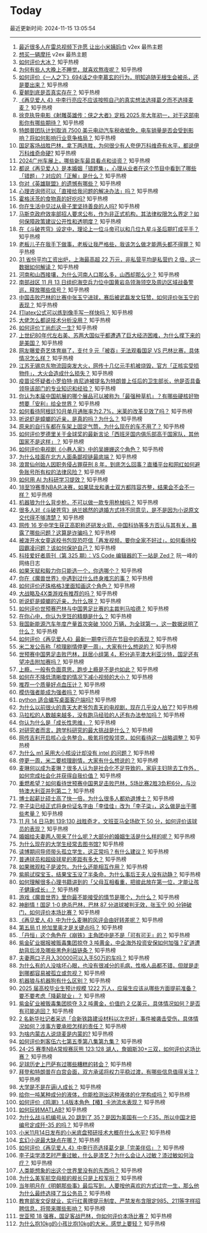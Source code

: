 # Today

最近更新时间: 2024-11-15 13:05:54

--- 
1. [最近很多人在雷总视频下许愿 让出小米姨妈巾](https://www.v2ex.com/t/1089718) v2ex 最热主题
2. [想买一辆摩托](https://www.v2ex.com/t/1089716) v2ex 最热主题
3. [如何评价大冰？](https://www.zhihu.com/question/21921783) 知乎热榜
4. [为何有些人大晚上不睡觉，就喜欢熬夜呢？](https://www.zhihu.com/question/4182054345) 知乎热榜
5. [如何评价《一人之下》694话之中李慕玄的行为，明知追随无根生会被杀，还是要出来？](https://www.zhihu.com/question/3588412680) 知乎热榜
6. [夏朝到底是否真实存在？](https://www.zhihu.com/question/658890508) 知乎热榜
7. [《再见爱人 4》中李行亮应不应该按照自己的真实想法选择葛夕而不选择麦麦？](https://www.zhihu.com/question/4188868513) 知乎热榜
8. [徐克执导电影《射雕英雄传：侠之大者》定档 2025 年大年初一，对于这部电影你有哪些期待？](https://www.zhihu.com/question/4217662570) 知乎热榜
9. [特朗普团队计划取消 7500 美元电动汽车税收抵免，电车销量是否会受到影响？将如何影响行业竞争格局？](https://www.zhihu.com/question/4206867327) 知乎热榜
10. [国足客场战胜巴林，拿下两连胜，为何很少有人夸伊万科维奇有水平，都说伊万科维奇命硬?](https://www.zhihu.com/question/4186934389) 知乎热榜
11. [2024广州车展上，哪些新车最具看点和谈资？](https://www.zhihu.com/question/3452257291) 知乎热榜
12. [都说《再见爱人》是本婚姻「错题集」，心理从业者在这个节目中看到了哪些「错题」？对应的「正解」是什么？](https://www.zhihu.com/question/3951661144) 知乎热榜
13. [你对《英雄联盟》的遗憾有哪些？](https://www.zhihu.com/question/622153903) 知乎热榜
14. [心理咨询师可以「直接给我问题的解决办法」吗？](https://www.zhihu.com/question/4004973355) 知乎热榜
15. [霍格沃茨的食物真的好吃吗?](https://www.zhihu.com/question/3333628081) 知乎热榜
16. [你在生活中见过从骨子里坚持善良的人吗?](https://www.zhihu.com/question/343960606) 知乎热榜
17. [马斯克政府效率部招人要求公布，作为非正式机构，其法律权限怎么界定？如何保障政策建议公开性和透明度？](https://www.zhihu.com/question/4212319635) 知乎热榜
18. [在《斗破苍穹》设定中，理论上一位斗帝可以和几位九星斗圣后期打成平手？](https://www.zhihu.com/question/3896017857) 知乎热榜
19. [老板儿子在我手下做事，老板让我严格些，我该怎么做才能两头都不得罪？](https://www.zhihu.com/question/2692203373) 知乎热榜
20. [31 省份平均工资出炉，上海最高超 22 万元，非私营平均是私营约 2 倍，这一数据如何解读？](https://www.zhihu.com/question/4210348910) 知乎热榜
21. [河南和山西接壤，为什么河南人口那么多，山西却那么少？](https://www.zhihu.com/question/442348773) 知乎热榜
22. [南部战区 11 月 13 日组织海空兵力位中国黄岩岛领海领空及周边区域战备警巡，释放哪些信号？](https://www.zhihu.com/question/4042182598) 知乎热榜
23. [中国击败巴林的比赛中张玉宁进球，赛后被武磊发文狂赞，如何评价张玉宁的表现？](https://www.zhihu.com/question/4187544547) 知乎热榜
24. [打latex公式可以练到像手写一样快吗？](https://www.zhihu.com/question/628193487) 知乎热榜
25. [大佬怎么都说技术分析没用？](https://www.zhihu.com/question/3997525379) 知乎热榜
26. [如何评价丁尚彪这一生?](https://www.zhihu.com/question/28440267) 知乎热榜
27. [上世纪80年代左右美、苏两大国似乎都遭遇了巨大经济困难，为什么撑下来的是美国？](https://www.zhihu.com/question/3900010846) 知乎热榜
28. [网友曝爱奇艺体育崩了，支付 9 元「被吞」无法观看国足 VS 巴林比赛，具体情况怎么样？](https://www.zhihu.com/question/4180041353) 知乎热榜
29. [江苏无锡京东物流园突发大火，网传十几亿元手机被烧毁，官方「正核实受损物件」，大火会造成什么损失？](https://www.zhihu.com/question/4075569127) 知乎热榜
30. [疫苗论怀疑者小罗伯特·肯尼迪被提名为特朗普上任后的卫生部长，他是否具备领导该部门的专业知识和经验？](https://www.zhihu.com/question/4205777221) 知乎热榜
31. [你认为本届中国航展的哪个展品可以被称为「最强种草机」？有哪些硬核好物想要「安利」给全世界？](https://www.zhihu.com/question/3220007548) 知乎热榜
32. [如何看待阿根廷10月单月通胀率为2.7%，米莱的改革见效了吗？](https://www.zhihu.com/question/4171426533) 知乎热榜
33. [听说虾是蟑螂的近亲，是真的吗？为什么？](https://www.zhihu.com/question/3317291345) 知乎热榜
34. [原来的自行车都在车架上固定气筒，为什么现在的车不用了？](https://www.zhihu.com/question/2819847961) 知乎热榜
35. [如何评价罗德里关于金球奖的最新言论「西班牙国内俱乐部高于国家队，其他国家不是这样」？](https://www.zhihu.com/question/3968572851) 知乎热榜
36. [如何评价电视剧《小巷人家》中的吴姗姗这个角色？](https://www.zhihu.com/question/3451253973) 知乎热榜
37. [为什么挂面在北方人面条鄙视链最底端？](https://www.zhihu.com/question/668222989) 知乎热榜
38. [浪胃仙创始人因职务侵占罪获刑 8 年，到底怎么回事？直播平台和网红如何避免账号所有权的法律风险？](https://www.zhihu.com/question/4116311494) 知乎热榜
39. [如何用 AI 为科研学习提效？](https://www.zhihu.com/question/666088182) 知乎热榜
40. [18至19赛季NBA总决赛，如果猛龙和勇士双方都阵容齐整，结果会不会不一样？](https://www.zhihu.com/question/3847447480) 知乎热榜
41. [机器狼为什么背步枪，不可以做一款专用枪械吗？](https://www.zhihu.com/question/3974358351) 知乎热榜
42. [很多人对《斗破苍穹》纳兰嫣然的退婚方式持不同意见，是不是因为小说原文交代得不够清楚？](https://www.zhihu.com/question/498873138) 知乎热榜
43. [网传 16 岁中学生获正高职称还研发火箭，中国科协等多方否认与其有关，暴露了哪些问题？这算是诈骗吗？](https://www.zhihu.com/question/4161326241) 知乎热榜
44. [被泼开水女童返校书包现恐吓信「再发视频，要你全家不好过」，如何看待校园霸凌问题？该如何保护自己？](https://www.zhihu.com/question/4056066973) 知乎热榜
45. [科技爱好者周刊（第 325 期）：VS Code 编辑器的下一站是 Zed？](http://www.ruanyifeng.com/blog/2024/11/weekly-issue-325.html) 阮一峰的网络日志
46. [如果天赋和毅力你只能选一个，你选哪个？](https://www.zhihu.com/question/3763908983) 知乎热榜
47. [你在《魔兽世界》中遇到过什么终身难忘的事？](https://www.zhihu.com/question/34919776) 知乎热榜
48. [如何评价还珠格格3里面知画这个角色？](https://www.zhihu.com/question/36677592) 知乎热榜
49. [大战略及4X类游戏有推荐的吗？](https://www.zhihu.com/question/581019924) 知乎热榜
50. [听说虾是蟑螂的近亲，为什么呀？](https://www.zhihu.com/question/3317291345) 知乎热榜
51. [如何评价世预赛巴林与中国男足比赛的主裁判马哈德？](https://www.zhihu.com/question/4186311049) 知乎热榜
52. [在你心中，你认为烹饪的精髓是什么？](https://www.zhihu.com/question/3621582440) 知乎热榜
53. [我国新能源汽车年度产量首次突破 1000 万辆，为全球第一，这一数据说明了什么？](https://www.zhihu.com/question/4119720018) 知乎热榜
54. [如何评价《再见爱人4》最新一期李行亮在节目中的表现？](https://www.zhihu.com/question/3892894666) 知乎热榜
55. [米二发公告称「梳理剧情停更一周」，大家有什么想说的？](https://www.zhihu.com/question/3985574766) 知乎热榜
56. [世预赛中国男足击败巴林，跃居小组第 4，积分追平澳大利亚沙特，国足还有望冲击附加赛吗？](https://www.zhihu.com/question/4186936773) 知乎热榜
57. [上瘾，一般有负面意思，跑步上瘾是不是也如此？](https://www.zhihu.com/question/3260506757) 知乎热榜
58. [如何在不降低清晰度的情况下减小视频的大小？](https://www.zhihu.com/question/3300861668) 知乎热榜
59. [推荐一个质量好点血压计？](https://www.zhihu.com/question/269137049) 知乎热榜
60. [模仿强者能成为强者吗？](https://www.zhihu.com/question/739212587) 知乎热榜
61. [python 适合编写桌面客户端吗?](https://www.zhihu.com/question/674108851) 知乎热榜
62. [为什么以前很火的青天大老爷包青天的电视剧，现在几乎没人拍了?](https://www.zhihu.com/question/658879155) 知乎热榜
63. [马拉松的人数越来越多，没有跑马经验的人还有办法参加吗？](https://www.zhihu.com/question/1313646659) 知乎热榜
64. [你认为什么是「成长性思维」？](https://www.zhihu.com/question/1801604139) 知乎热榜
65. [对研究者而言，跨学科研究的最大挑战是什么？](https://www.zhihu.com/question/384121469) 知乎热榜
66. [网传吉利开启核心业务整合，极氪将控股领克，如何看待这一战略调整？](https://www.zhihu.com/question/4123446652) 知乎热榜
67. [为什么 m1 采用大小核设计却没有 intel 的问题？](https://www.zhihu.com/question/569563024) 知乎热榜
68. [停更一周，米二要梳理剧情，大家有什么想说的？](https://www.zhihu.com/question/3985574766) 知乎热榜
69. [麦琳何以成为麦琳？很多人认为是社会化不足导致的，家庭主妇除去工作外，如何完成社会化并获得自我价值？](https://www.zhihu.com/question/3948548778) 知乎热榜
70. [重燃希望？如何看待世预赛中国男足击败巴林，5场比赛2胜3负积6分，与沙特澳大利亚并列第二？](https://www.zhihu.com/question/4186936773) 知乎热榜
71. [博士起薪比硕士高了快一倍，为什么很多人都劝退博士？](https://www.zhihu.com/question/802629432) 知乎热榜
72. [李子柒已经正式将身份证名字由「李佳佳」改为「李子柒」，这么做是出于哪些考量？](https://www.zhihu.com/question/4051142109) 知乎热榜
73. [11 月 14 日马刺 139:130 战胜奇才，文班亚马全场砍下 50 分，如何评价该球员的表现？](https://www.zhihu.com/question/4127300223) 知乎热榜
74. [婚姻给夫妻两人带来了什么呢？大部分的婚姻生活是什么样的呢？](https://www.zhihu.com/question/4087962955) 知乎热榜
75. [为什么现在的大学生经常去图书馆?](https://www.zhihu.com/question/726170759) 知乎热榜
76. [读博期间导师带头孤立学生，这正常吗？有什么建议？](https://www.zhihu.com/question/3838418797) 知乎热榜
77. [普通球员和超级球星的差距有多大？](https://www.zhihu.com/question/336981070) 知乎热榜
78. [如果微观粒子是波包，为什么还能相互作用？](https://www.zhihu.com/question/482009022) 知乎热榜
79. [紫鹃试探宝玉，结果宝玉没了半条命，为什么事后王夫人没有动静？](https://www.zhihu.com/question/653719771) 知乎热榜
80. [如何理解很多心理书籍讲到的「父母互相看重，把彼此放在第一位，才能让孩子健康成长」？](https://www.zhihu.com/question/3915676501) 知乎热榜
81. [游戏《魔兽世界》里你最不能接受的情节是哪个，为什么？](https://www.zhihu.com/question/534828543) 知乎热榜
82. [神剧情！国足 1-0 绝杀巴林，巴林 87 分进球被判无效，张玉宁 90 分钟破门，如何评价本场比赛？](https://www.zhihu.com/question/4151385916) 知乎热榜
83. [《再见爱人 4》中为什么麦琳的风评会由好转差呢？](https://www.zhihu.com/question/2221253556) 知乎热榜
84. [第五局 t1 抢加里奥才是关键点吗？](https://www.zhihu.com/question/3271909366) 知乎热榜
85. [「丹恒」这个角色在《崩铁》主角团中是不是「可有可无」的？](https://www.zhihu.com/question/3700172454) 知乎热榜
86. [紫金矿业据报被贩毒集团掠夺 3 吨黄金，中企海外投资安保如何加强？矿道遭劫背后涉及哪些黑色利益链条？](https://www.zhihu.com/question/4137824270) 知乎热榜
87. [夫妻两口子月入30000可以入手50万的车吗？](https://www.zhihu.com/question/4071758466) 知乎热榜
88. [为什么有的人没啥坏心眼，也没有很减分的毛病，性格人品都不错，但就是走到哪都容易被孤立或忽视？](https://www.zhihu.com/question/2322399764) 知乎热榜
89. [机器狼与机器狗有什么区别？](https://www.zhihu.com/question/3940046854) 知乎热榜
90. [2025 届高校毕业生预计规模 1222 万人，应届生应该从哪些方面提前准备？要不要考虑「降薪就业」？](https://www.zhihu.com/question/4120887628) 知乎热榜
91. [紫金矿业被贩毒集团掠夺 3.2 吨黄金，价值约 2 亿美元，具体情况如何？是否有可能追回？](https://www.zhihu.com/question/4136793152) 知乎热榜
92. [2 名新华社记者采访「合新铁路建设材料以次充好」事件被袭击受伤，具体情况如何？涉事方要承担怎样的责任？](https://www.zhihu.com/question/4160071741) 知乎热榜
93. [为啥内蒙古人说烧麦是内蒙的?](https://www.zhihu.com/question/3543699200) 知乎热榜
94. [如何评价刺客伍六七第五季第八集第九集？](https://www.zhihu.com/question/4039348972) 知乎热榜
95. [24-25 赛季NBA常规赛灰熊 123:128 湖人，詹姆斯30+三双，如何评价这场比赛？](https://www.zhihu.com/question/4123536502) 知乎热榜
96. [足球历史上巴萨有过哪些糟糕的转会？](https://www.zhihu.com/question/401491181) 知乎热榜
97. [拜登和特朗普在白宫会面，双方承诺将权力平稳过渡，有哪些信息值得关注？](https://www.zhihu.com/question/3726349282) 知乎热榜
98. [大学是不是在逼i人成长？](https://www.zhihu.com/question/3594740060) 知乎热榜
99. [给你一吨某种成分的液体，你能检测出这种液体的化学构成吗？](https://www.zhihu.com/question/3924964626) 知乎热榜
100. [如何评价《鸣潮》1.4版本角色【椿】卡池流水表现？](https://www.zhihu.com/question/4153933000) 知乎热榜
101. [如何玩转MATLAB?](https://www.zhihu.com/question/3875481782) 知乎热榜
102. [为什么战斗机编号从 20 跳到了 35？是因为美国有一个 F35，所以中国才把编号定成歼-35 的吗？](https://www.zhihu.com/question/3238118529) 知乎热榜
103. [小米11月14日发布的小米底盘预研技术大概在什么水平?](https://www.zhihu.com/question/4127325253) 知乎热榜
104. [玄幻小说最大缺点在哪？](https://www.zhihu.com/question/423254691) 知乎热榜
105. [如何评价《再见爱人 4》中李行亮选择葛夕是「完美伴侣」？](https://www.zhihu.com/question/4157378635) 知乎热榜
106. [李子柒学漆艺时严重过敏，什么是漆艺？为什么会让人过敏？漆过敏如何治疗？](https://www.zhihu.com/question/4052529179) 知乎热榜
107. [人类能想象的出这个世界里没有的东西吗？](https://www.zhihu.com/question/609615959) 知乎热榜
108. [为什么美军航空母舰的舰长只是上校军衔？](https://www.zhihu.com/question/657862635) 知乎热榜
109. [当年明月在《明朝那些事》最后写到，人要按他喜欢的方式过完一生，那么他为什么最终选择了当公务员？](https://www.zhihu.com/question/2437902453) 知乎热榜
110. [教育部发文促就业，实行红黄牌提示制度、严禁发布含限定985、211等字样招聘信息，将带来哪些影响？](https://www.zhihu.com/question/4053638636) 知乎热榜
111. [世亚预 18 强赛，国足客战巴林，你如何评价本场比赛？](https://www.zhihu.com/question/4151385916) 知乎热榜
112. [为什么抱10kg的小孩比抱10kg的大米，感觉上要轻？](https://www.zhihu.com/question/2445357217) 知乎热榜
